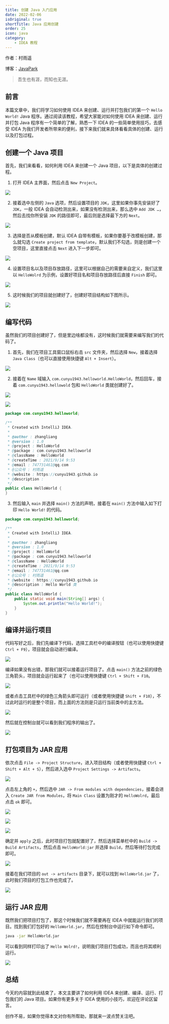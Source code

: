 ```yaml
---
title: 创建 Java 入门应用
date: 2022-02-06
isOriginal: true
shortTitle: Java 应用创建
order: 25
icon: java
category:
    - IDEA 教程
---
```


作者：村雨遥

博客：[JavaPark](https://cunyu1943.github.io/JavaPark)

> 吾生也有涯，而知也无涯。

## 前言

本篇文章中，我们将学习如何使用 IDEA 来创建、运行并打包我们的第一个 `Hello World!` Java 程序。通过阅读该教程，希望大家能对如何使用 IDEA 来创建、运行并打包 Java 程序有一个简单的了解，熟悉一下 IDEA 的一些简单使用技巧，去感受 IDEA 为我们开发者所带来的便利，接下来我们就来具体看看具体的创建、运行以及打包过程。

## 创建一个 Java 项目

首先，我们来看看，如何利用 IDEA 来创建一个 Java 项目，以下是具体的创建过程。

1.  打开 IDEA 主界面，然后点击 `New Project`。

![](https://img-blog.csdnimg.cn/img_convert/f71546df34e73baa93cae1d1b10c830b.png)

2.  接着选中左侧的 `Java` 选项，然后设置项目的 `JDK`，这里如果你事先安装好了 `JDK`，一般 IDEA 会自动检测出来，如果没有检测出来，那么选中 `Add JDK …`，然后去找你所安装 `JDK` 的路径即可，最后则是选择最下方的 `Next`。

![](https://img-blog.csdnimg.cn/img_convert/68ec843db0696ba14e7b7d9837e53ad9.png)

3.  选择是否从模板创建，默认 IDEA 自带有模板，如果你要基于改模板创建，那么就勾选 `Create project from template`，默认我们不勾选，则是创建一个空项目，这里直接点击 `Next` 进入下一步即可。

![](https://img-blog.csdnimg.cn/img_convert/179f79e1e8445c1e7b6a7de2723c4845.png)

4.  设置项目名以及项目存放路径，这里可以根据自己的需要来自定义，我们这里以 `HelloWolrd` 为示例，设置好项目名和项目存放路径后直接 `Finish` 即可。

![](https://img-blog.csdnimg.cn/img_convert/af56e65bf33369897c860d19b6a6537d.png)

5.  这时候我们的项目就创建好了，创建好项目结构如下图所示。

![](https://img-blog.csdnimg.cn/img_convert/430123c951a1061b2a8f3669876da1ee.png)

## 编写代码

虽然我们的项目创建好了，但是里边啥都没有，这时候我们就需要来编写我们的代码了。

1.  首先，我们在项目工具窗口鼠标右击 `src` 文件夹，然后选择 `New`，接着选择 `Java Class`（也可以直接使用快捷键 `Alt + Insert`）。

![](https://img-blog.csdnimg.cn/img_convert/61d1aa5347ab34d5923180d5036f6926.png)

2.  接着在 `Name` 域输入 `com.cunyu1943.helloworld.HelloWorld`，然后回车，接着 `com.cunyu1943.hellowold` 包和 `HelloWorld` 类就创建好了。

![](https://img-blog.csdnimg.cn/img_convert/2233a0ba9b7a2261170803a4ef89d26f.png)

![](https://img-blog.csdnimg.cn/img_convert/cffaa858bea34df06f88230506d01620.png)

```java
package com.cunyu1943.helloworld;

/**
 * Created with IntelliJ IDEA.
 *
 * @author : zhangliang
 * @version : 1.0
 * @project : HelloWorld
 * @package : com.cunyu1943.helloworld
 * @className : HelloWorld
 * @createTime : 2021/9/14 9:53
 * @email : 747731461@qq.com
 * @公众号 : 村雨遥
 * @website : https://cunyu1943.github.io
 * @description :
 */
public class HelloWorld {
}
```

3.  然后输入 `main` 并选择 `main()` 方法的声明，接着在 `main()` 方法中输入如下打印 `Hello World!` 的代码。

```java
package com.cunyu1943.helloworld;

/**
 * Created with IntelliJ IDEA.
 *
 * @author : zhangliang
 * @version : 1.0
 * @project : HelloWorld
 * @package : com.cunyu1943.helloworld
 * @className : HelloWorld
 * @createTime : 2021/9/14 9:53
 * @email : 747731461@qq.com
 * @公众号 : 村雨遥
 * @website : https://cunyu1943.github.io
 * @description : Hello World 类
 */
public class HelloWorld {
    public static void main(String[] args) {
        System.out.println("Hello World!");
    }
}
```

## 编译并运行项目

代码写好之后，我们先编译下代码，选择工具栏中的编译按钮（也可以使用快捷键 `Ctrl + F9`），项目就会自动进行编译。

![](https://img-blog.csdnimg.cn/img_convert/ec8b180d1673a5e889961e2d972f3210.png)

编译如果没有出错，那我们就可以接着运行项目了。点击 `main()` 方法之前的绿色三角箭头，项目就会运行起来了（也可以使用快捷键 `Ctrl + Shift + F10`。

![](https://img-blog.csdnimg.cn/img_convert/2d0d0aa5adee9fd5f756e3bdb0cd705b.png)

或者点击工具栏中的绿色三角箭头即可运行（或者使用快捷键 `Shift + F10`），不过此时运行的是整个项目，而上面的方法则是只运行当前类中的主方法。

![](https://img-blog.csdnimg.cn/img_convert/bf17a258aaa8fae4ec8a55e3f39e1255.png)

然后就在控制台就可以看到我们程序的输出了。

![](https://img-blog.csdnimg.cn/img_convert/c3e6f20cf409e842b1e1c2b219b58464.png)

## 打包项目为 JAR 应用

依次点击 `File -> Project Structure`，进入项目结构（或者使用快捷键 `Ctrl + Shift + Alt + S`），然后进入选中 `Project Settings -> Artifacts`。

![](https://img-blog.csdnimg.cn/img_convert/6380310c50b5b853aa3f84861fc06034.png)

点击左上角的 `+`，然后选中 `JAR -> From modules with dependencies`，接着会进入 `Create JAR from Modules`，将 `Main Class` 设置为刚才的 `HelloWolrd`，最后点击 `ok` 即可。

![](https://img-blog.csdnimg.cn/img_convert/df8e27534d5ed9b913dc647837e9dab5.png)

![](https://img-blog.csdnimg.cn/img_convert/c7510f468bf4e16a42bf4e59e25dffc5.png)

![](https://img-blog.csdnimg.cn/img_convert/421747d7cc7be0688f1a71614e13cff3.png)

确定并 `apply` 之后，此时项目打包就配置好了，然后选择菜单栏中的 `Build -> Build Artifacts`，然后点击 `HelloWorld:jar` 并选择 `Build`，然后等待打包完成即可。

![](https://img-blog.csdnimg.cn/img_convert/7b0c9354865783a461df50ee8a0344dd.png)

接着在我们项目的 `out -> artifacts` 目录下，就可以找到 `HelloWorld.jar` 了，此时我们项目的打包工作也完成了。

![](https://img-blog.csdnimg.cn/img_convert/d76ef859fa7e96b20f35ce9d8071692c.png)

## 运行 JAR 应用

既然我们把项目打包了，那这个时候我们就不需要再在 IDEA 中就能运行我们的项目。找到我们打包好的 `HelloWorld.jar`，然后在控制台中运行如下命令即可。

```bash
java -jar HelloWorld.jar
```

可以看到同样打印出了 `Hello Wolrd!`，说明我们项目打包成功，而且也将其顺利运行。

![](https://img-blog.csdnimg.cn/img_convert/12edb796ce2da0302b24f5802288e655.png)

## 总结

今天的内容就到此结束了，本文主要讲了如何利用 IDEA 来创建、编译、运行、打包我们的 Java 项目。如果你有更多关于 IDEA 使用的小技巧，欢迎在评论区留言。

创作不易，如果你觉得本文对你有所帮助，那就来一波点赞关注吧。
